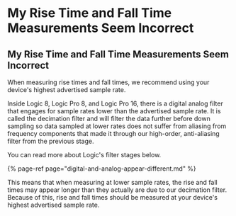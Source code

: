 # My Rise Time and Fall Time Measurements Seem Incorrect

## My Rise Time and Fall Time Measurements Seem Incorrect

When measuring rise times and fall times, we recommend using your device's highest advertised sample rate.

Inside Logic 8, Logic Pro 8, and Logic Pro 16, there is a digital analog filter that engages for sample rates lower than the advertised sample rate. It is called the decimation filter and will filter the data further before down sampling so data sampled at lower rates does not suffer from aliasing from frequency components that made it through our high-order, anti-aliasing filter from the previous stage.

You can read more about Logic's filter stages below.

{% page-ref page="digital-and-analog-appear-different.md" %}

This means that when measuring at lower sample rates, the rise and fall times may appear longer than they actually are due to our decimation filter. Because of this, rise and fall times should be measured at your device's highest advertised sample rate.

